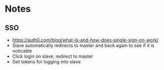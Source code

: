 # Notes

## SSO

* https://auth0.com/blog/what-is-and-how-does-single-sign-on-work/
* Slave automatically redirects to master and back again to see if it is noticable
* Click login on slave, redirect to master
* Get tokens for logging into slave
